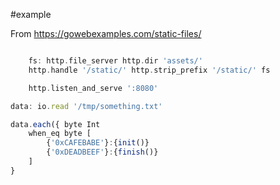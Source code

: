 #example

From https://gowebexamples.com/static-files/

```go

    fs: http.file_server http.dir 'assets/'
    http.handle '/static/' http.strip_prefix '/static/' fs

    http.listen_and_serve ':8080'
```


```js
data: io.read '/tmp/something.txt'

data.each({ byte Int
    when_eq byte [
        {'0xCAFEBABE'}:{init()}
        {'0xDEADBEEF'}:{finish()}
    ]
}

```
